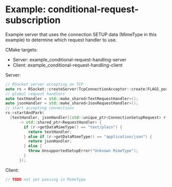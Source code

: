 # Example: conditional-request-subscription

Example server that uses the connection SETUP data (MimeType in this example) to determine which request handler to use. 

CMake targets:

- Server: example_conditional-request-handling-server
- Client: example_conditional-request-handling-client

Server:

```cpp
// RSocket server accepting on TCP
auto rs = RSocket::createServer(TcpConnectionAcceptor::create(FLAGS_port));
// global request handlers
auto textHandler = std::make_shared<TextRequestHandler>();
auto jsonHandler = std::make_shared<JsonRequestHandler>();
// start accepting connections
rs->startAndPark(
  [textHandler, jsonHandler](std::unique_ptr<ConnectionSetupRequest> r)
      -> std::shared_ptr<RequestHandler> {
        if (r->getDataMimeType() == "text/plain") {
          return textHandler;
        } else if (r->getDataMimeType() == "application/json") {
          return jsonHandler;
        } else {
          throw UnsupportedSetupError("Unknown MimeType");
        }
      });
```

Client:

```cpp
// TODO not yet passing in MimeType
```
